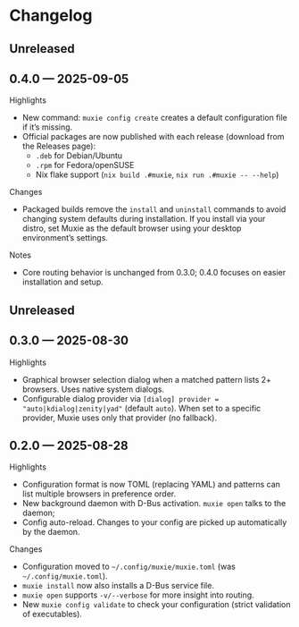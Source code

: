 # Changelog

## Unreleased

## 0.4.0 — 2025-09-05

Highlights

- New command: `muxie config create` creates a default configuration file if it’s missing.
- Official packages are now published with each release (download from the Releases page):
  - `.deb` for Debian/Ubuntu
  - `.rpm` for Fedora/openSUSE
  - Nix flake support (`nix build .#muxie`, `nix run .#muxie -- --help`)

Changes

- Packaged builds remove the `install` and `uninstall` commands to avoid changing system defaults during installation.
  If you install via your distro, set Muxie as the default browser using your desktop environment’s settings.

Notes

- Core routing behavior is unchanged from 0.3.0; 0.4.0 focuses on easier installation and setup.

## Unreleased

## 0.3.0 — 2025-08-30

Highlights

- Graphical browser selection dialog when a matched pattern lists 2+ browsers. Uses native system dialogs.
- Configurable dialog provider via `[dialog] provider = "auto|kdialog|zenity|yad"` (default `auto`). When set to a
  specific provider, Muxie uses only that provider (no fallback).

## 0.2.0 — 2025-08-28

Highlights

- Configuration format is now TOML (replacing YAML) and patterns can list multiple browsers in preference order.
- New background daemon with D-Bus activation. `muxie open` talks to the daemon;
- Config auto-reload. Changes to your config are picked up automatically by the daemon.

Changes

- Configuration moved to `~/.config/muxie/muxie.toml` (was `~/.config/muxie.toml`).
- `muxie install` now also installs a D-Bus service file.
- `muxie open` supports `-v/--verbose` for more insight into routing.
- New `muxie config validate` to check your configuration (strict validation of executables).

